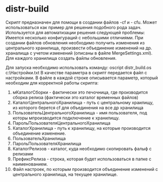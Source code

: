 # distr-build

Скрипт предназначен для помощи в создании файлов -сf и - cfu. Может использоваться как пример для решения подобного рода задач.
Используется для автоматизации решения  следующей проблемы:
Имеется несколько конфигураций с небольшими отличиями. При создании файлов обновления необходимо получить изменения из центрального хранилища, произвести объединение изменений на др. храналища с учетом изменений (описаны в файле MergeSettings.xml). Для каждого хранилища создать файлы обновления.


Для запуска необходимо использовать команду: oscript distr_build.os c:\Настройки.txt
В качестве параметра в скрипт передается файл с настройками. В файле в каждой строке описывается параметр, который необходим для корректной работы скрипта:
1. мКаталогСборки - фактически это печочница, где производится сборка релиза (фактически это каталог временных файлов)
2. КаталогЦентральногоХранилища - путь с центральному храилищу, из которого берется cf для объединения на все др хранилища
3. ПользовательЦентральногоХранилища - имя пользователя, под которы мпроизводится подключение к хранилищу.
4. ПарольПользователяЦентральногоХранилища
5. КаталогХранилища - путь к хранилищу, на которые производится объединение изменение.
6. ПользовательХранилища
7. ПарольПользователяХранилища
8. КаталогРелизов - каталог, куда необходимо скопировать фалыф с релизами
9. ПрефиксРелиза - строка, которая будет использоваться в папке с наименованием.
10. Файл настроек, по которым производится объединение изменений с центрального хранилища, на текущее хранилище.
